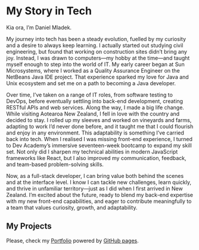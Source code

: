 # My Story in Tech
Kia ora, I’m Daniel Mladek.

My journey into tech has been a steady evolution, fuelled by my curiosity and a desire to always keep learning. I actually started out studying civil engineering, but found that working on construction sites didn’t bring any joy. Instead, I was drawn to computers—my hobby at the time—and taught myself enough to step into the world of IT. My early career began at Sun Microsystems, where I worked as a Quality Assurance Engineer on the NetBeans Java IDE project. That experience sparked my love for Java and Unix ecosystem and set me on a path to becoming a Java developer.

Over time, I’ve taken on a range of IT roles, from software testing to DevOps, before eventually settling into back-end development, creating RESTful APIs and web services. Along the way, I made a big life change. While visiting Aotearoa New Zealand, I fell in love with the country and decided to stay. I rolled up my sleeves and worked on vineyards and farms, adapting to work I’d never done before, and it taught me that I could flourish and enjoy in any environment. This adaptability is something I’ve carried back into tech. When I realised I was missing front-end experience, I turned to Dev Academy’s immersive seventeen-week bootcamp to expand my skill set. Not only did I sharpen my technical abilities in modern JavaScript frameworks like React, but I also improved my communication, feedback, and team-based problem-solving skills.

Now, as a full-stack developer, I can bring value both behind the scenes and at the interface level. I know I can tackle new challenges, learn quickly, and thrive in unfamiliar territory—just as I did when I first arrived in New Zealand. I’m excited about the future, ready to blend my back-end expertise with my new front-end capabilities, and eager to contribute meaningfully to a team that values curiosity, growth, and adaptability.

## My Projects
Please, check my [Portfolio](https://delphym.github.io) powered by [GitHub pages](https://pages.github.com/).
